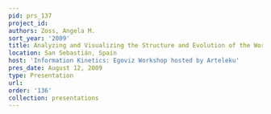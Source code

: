 ```yaml
---
pid: prs_137
project_id: 
authors: Zoss, Angela M.
sort_year: '2009'
title: Analyzing and Visualizing the Structure and Evolution of the World Wide Science
location: San Sebastián, Spain
host: 'Information Kinetics: Egoviz Workshop hosted by Arteleku'
pres_date: August 12, 2009
type: Presentation
url: 
order: '136'
collection: presentations
---
```

